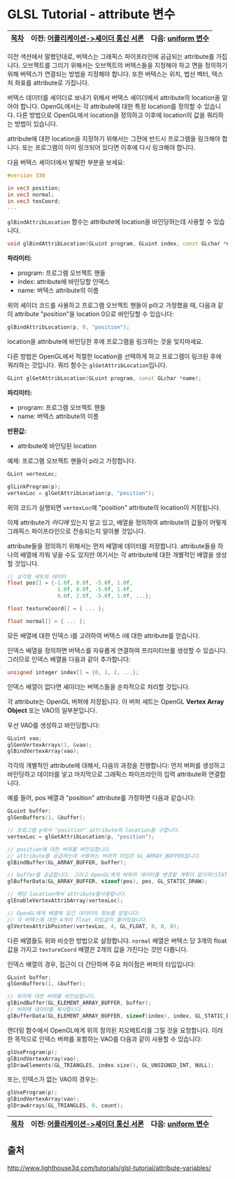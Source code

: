 # GLSL Tutorial - attribute 변수

| [목차](../../README.md) | 이전: [어플리케이션->셰이더 통신 서론](../18_communication_app_shader/18_communication_app_shader.md) | 다음: [uniform 변수](../20_uniform_variables/20_uniform_variables.md) |
| :---------------------- | ----------------------------------------------------------------------------------------------------: | -----------------: |

이전 색션에서 말했던대로, 버텍스는 그래픽스 파이프라인에 공급되는 attribute를 가집니다. 오브젝트를 그리기 위해서는 오브젝트의 버텍스들을 지정해야 하고 면을 정의하기 위해 버텍스가 연결되는 방법을 지정해야 합니다. 또한 버텍스는 위치, 법선 벡터, 텍스처 좌표를 attribute로 가집니다.

버텍스 데이터를 셰이더로 보내기 위해서 버텍스 셰이더에서 attribute의 location을 알아야 합니다. OpenGL에서는 각 attribute에 대한 특정 location를 정의할 수 있습니다. 다른 방법으로 OpenGL에서 location을 정의하고 이후에 location의 값을 쿼리하는 방법이 있습니다.

attribute에 대한 location을 지정하기 위해서는 그전에 반드시 프로그램을 링크해야 합니다. 또는 프로그램이 이미 링크되어 있다면 이후에 다시 링크해야 합니다.

다음 버텍스 셰이더에서 발췌한 부분을 보세요:

```glsl
#version 330

in vec3 position;
in vec3 normal;
in vec3 texCoord;
...
```

`glBindAttribLocation` 함수는 attribute에 location을 바인딩하는데 사용할 수 있습니다.

```cpp
void glBindAttribLocation(GLuint program, GLuint index, const GLchar *name);
```

**파라미터:**

- program: 프로그램 오브젝트 핸들
- index: attribute에 바인딩할 인덱스
- name: 버텍스 attribute의 이름

위의 셰이더 코드를 사용하고 프로그램 오브젝트 핸들이 p라고 가정했을 때, 다음과 같이 attribute "position"을 location 0으로 바인딩할 수 있습니다:

```cpp
glBindAttribLocation(p, 0, "position");
```

location을 attribute에 바인딩한 후에 프로그램을 링크하는 것을 잊지마세요.

다른 방법은 OpenGL에서 적절한 location을 선택하게 하고 프로그램이 링크된 후에 쿼리하는 것입니다. 쿼리 함수는 `glGetAttribLocation`입니다.

```cpp
GLint glGetAttribLocation(GLuint program, const GLchar *name);
```

**파리미터:**

- program: 프로그램 오브젝트 핸들
- name: 버텍스 attribute의 이름

**반환값:**

- attribute에 바인딩된 location

예제: 프로그램 오브젝트 핸들이 p라고 가정합니다.

```cpp
GLint vertexLoc;

glLinkProgram(p);
vertexLoc = glGetAttribLocation(p, "position");
```

위의 코드가 실행되면 `vertexLoc`에 "position" attribute의 location이 저장됩니다.

이제 attribute가 _어디에_ 있는지 알고 있고, 배열을 정의하여 attribute의 값들이 어떻게 그래픽스 파이프라인으로 전송되는지 알아볼 것입니다.

attribute들을 정의하기 위해서는 먼저 배열에 데이터를 저장합니다. attribute들을 하나의 배열에 끼워 넣을 수도 있지만 여기서는 각 attribute에 대한 개별적인 배열을 생성할 것입니다.

```cpp
// 삼각형 세트의 데이터
float pos[] = {-1.0f, 0.0f, -5.0f, 1.0f,
                1.0f, 0.0f, -5.0f, 1.0f,
                0.0f, 2.0f, -5.0f, 1.0f, ...};

float textureCoord[] = { ... };

float normal[] = { ... };
```

모든 배열에 대한 인덱스 i를 고려하여 버텍스 i에 대한 attribute를 얻습니다.

인덱스 배열을 정의하면 버텍스를 자유롭게 연결하여 프리미티브를 생성할 수 있습니다. 그러므로 인덱스 배열을 다음과 같이 추가합니다:

```cpp
unsigned integer index[] = {0, 1, 2, ...};
```

인덱스 배열이 없다면 셰이더는 버텍스들을 순차적으로 처리할 것입니다.

각 attribute는 OpenGL 버퍼에 저장됩니다. 이 버퍼 세트는 OpenGL **Vertex Array Object** 또는 VAO의 일부분입니다.

우선 VAO를 생성하고 바인딩합니다:

```cpp
GLuint vao;
glGenVertexArrays(1, &vao);
glBindVertexArray(vao);
```

각각의 개별적인 attribute에 대해서, 다음의 과정을 진행합니다: 먼저 버퍼를 생성하고 바인딩하고 데이터를 넣고 마지막으로 그래픽스 파이프라인의 입력 attribute와 연결합니다.

예를 들어, pos 배열과 "position" attribute를 가정하면 다음과 같습니다:

```cpp
GLuint buffer;
glGenBuffers(1, &buffer);

// 프로그램 p에서 "position" attribute의 location을 구합니다.
vertexLoc = glGetAttribLocation(p, "position");

// position에 대한 버퍼를 바인딩합니다.
// attribute를 공급하는데 사용하는 버퍼의 타입은 GL_ARRAY_BUFFER입니다.
glBindBuffer(GL_ARRAY_BUFFER, buffer);

// buffer를 공급합니다. 그리고 OpenGL에게 버퍼의 데이터를 변경할 계획이 없으며(STATIC) 드로잉(DRAW)에 사용할 것임을 알립니다.
glBufferData(GL_ARRAY_BUFFER, sizeof(pos), pos, GL_STATIC_DRAW);

// 해당 location에서 attribute를사용합니다.
glEnableVertexAttribArray(vertexLoc);

// OpenGL에게 배열에 담긴 데이터의 정보를 알립니다:
// 각 버텍스에 대한 4개의 float 타입값이 들어있습니다.
glVertexAttribPointer(vertexLoc, 4, GL_FLOAT, 0, 0, 0);
```

다른 배열들도 위와 비슷한 방법으로 설정합니다. `normal` 배열은 버텍스 당 3개의 float 값을 가지고 `textureCoord` 배열은 2개의 값을 가진다는 것만 다릅니다.

인덱스 배열의 경우, 접근이 더 간단하며 주요 차이점은 버퍼의 타입입니다:

```cpp
GLuint buffer;
glGenBuffers(1, &buffer);

// 위치에 대한 버퍼를 바인딩합니다.
glBindBuffer(GL_ELEMENT_ARRAY_BUFFER, buffer);
// 버퍼에 데이터를 복사합니다.
glBufferData(GL_ELEMENT_ARRAY_BUFFER, sizeof(index), index, GL_STATIC_DRAW);
```

렌더링 함수에서 OpenGL에게 위의 정의된 지오메트리를 그릴 것을 요청합니다. 이러한 목적으로 인덱스 버퍼를 포함하는 VAO를 다음과 같이 사용할 수 있습니다: 

```cpp
glUseProgram(p);
glBindVertexArray(vao);
glDrawElements(GL_TRIANGLES, index.size(), GL_UNSIGNED_INT, NULL);
```

또는, 인덱스가 없는 VAO의 경우는:

```cpp
glUseProgram(p);
glBindVertexArray(vao);
glDrawArrays(GL_TRIANGLES, 0, count);
```

| [목차](../../README.md) | 이전: [어플리케이션->셰이더 통신 서론](../18_communication_app_shader/18_communication_app_shader.md) | 다음: [uniform 변수](../20_uniform_variables/20_uniform_variables.md) |
| :---------------------- | ----------------------------------------------------------------------------------------------------: | -----------------: |


## 출처

http://www.lighthouse3d.com/tutorials/glsl-tutorial/attribute-variables/
